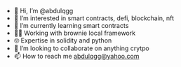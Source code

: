 - 👋 Hi, I’m @abdulqgg
- 👀 I’m interested in smart contracts, defi, blockchain, nft 
- 🌱 I’m currently learning smart contracts
- 👨‍💻 Working with brownie local framework
- 🤓 Expertise in solidity and python
- 💞️ I’m looking to collaborate on anything crytpo
- 📫 How to reach me abdulqgg@yahoo.com

<!---
abdulqgg/abdulqgg is a ✨ special ✨ repository because its `README.md` (this file) appears on your GitHub profile.
You can click the Preview link to take a look at your changes.
--->
